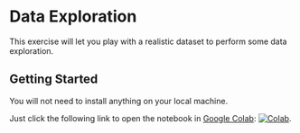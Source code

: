 # Data Exploration
This exercise will let you play with a realistic dataset to perform some data exploration.

## Getting Started
You will not need to install anything on your local machine. 

Just click the following link to open the notebook in [Google Colab](https://colab.research.google.com/): [![Colab](https://colab.research.google.com/assets/colab-badge.svg)](https://colab.research.google.com/github/donlelef/practical-ai-class/blob/main/practice/data-exploration/data_exploration.ipynb).